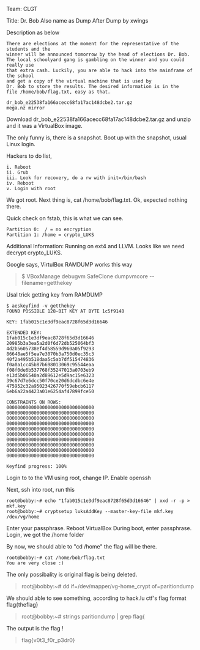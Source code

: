 Team: CLGT

Title: Dr. Bob
Also name as Dump After Dump by xwings

Description as below

```
There are elections at the moment for the representative of the students and the
winner will be announced tomorrow by the head of elections Dr. Bob.
The local schoolyard gang is gambling on the winner and you could really use
that extra cash. Luckily, you are able to hack into the mainframe of the school
and get a copy of the virtual machine that is used by
Dr. Bob to store the results. The desired information is in the
file /home/bob/flag.txt, easy as that.

dr_bob_e22538fa166acecc68fa17ac148dcbe2.tar.gz
mega.nz mirror
```

Download dr_bob_e22538fa166acecc68fa17ac148dcbe2.tar.gz and unzip and it was a VirtualBox image.

The only funny is, there is a snapshot. Boot up with the snapshot, usual Linux login.

Hackers to do list,

```
i. Reboot
ii. Grub
iii. Look for recovery, do a rw with init=/bin/bash
iv. Reboot
v. Login with root
```

We got root. Next thing is, cat /home/bob/flag.txt. Ok, expected nothing there.

Quick check on fstab, this is what we can see.

```
Partition 0:  / = no encryption
Partition 1: /home = crypto_LUKS
```

Additional Information: Running on ext4 and LLVM. Looks like we need decrypt crypto_LUKS.

Google says, VirtulBox RAMDUMP works this way

> $ VBoxManage debugvm SafeClone dumpvmcore --filename=getthekey

Usal trick getting key from RAMDUMP

```
$ aeskeyfind -v getthekey
FOUND POSSIBLE 128-BIT KEY AT BYTE 1c5f9148

KEY: 1fab015c1e3df9eac8728f65d3d16646

EXTENDED KEY:
1fab015c1e3df9eac8728f65d3d16646
20985b3a3ea5a2d0f6d72db525064bf3
4d2b5605738ef4d58559d960a05f9293
86648ae5f5ea7e3070b3a750d0ec35c3
40f2a495b518daa5c5ab7df515474836
f0a0a1cc45b87b698013069c95544eaa
f08f0de6b537768f35247013a0703eb9
e13d5b06540a2d89612e5d9ac15e6323
39c67d7e6dcc50f70ce20d6dcdbc6e4e
475952c32a95023426770f59ebcb6117
6eb6a22a4423a01e6254af47899fce50

CONSTRAINTS ON ROWS:
00000000000000000000000000000000
00000000000000000000000000000000
00000000000000000000000000000000
00000000000000000000000000000000
00000000000000000000000000000000
00000000000000000000000000000000
00000000000000000000000000000000
00000000000000000000000000000000
00000000000000000000000000000000
00000000000000000000000000000000

Keyfind progress: 100%
```

Login to to the VM using root, change IP. Enable openssh

Next, ssh into root, run this

```
root@bobby:~# echo "1fab015c1e3df9eac8728f65d3d16646" | xxd -r -p > mkf.key
root@bobby:~# cryptsetup luksAddKey --master-key-file mkf.key /dev/vg/home
```

Enter your passphrase. Reboot VirtualBox
During boot, enter passphrase. Login, we got the /home folder

By now, we should able to "cd /home" the flag will be there.

```
root@bobby:~# cat /home/bob/flag.txt
You are very close :)
```

The only possibality is original flag is being deleted.

> root@bobby:~# dd if=/dev/mapper/vg-home_crypt of=paritiondump

We should able to see something, according to hack.lu ctf's flag format flag{theflag}

> root@bobby:~# strings paritiondump | grep flag\{

The output is the flag !
> flag{v0t3_f0r_p3dr0}
